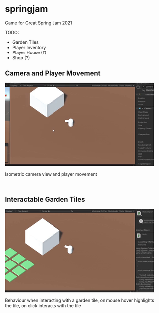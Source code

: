 # springjam

Game for Great Spring Jam 2021

TODO: 
  - Garden Tiles
  - Player Inventory
  - Player House (?)
  - Shop (?)


<h2>Camera and Player Movement</h2>

![](Gifs/spring-jam-movement.gif)

<p>Isometric camera view and player movement</p>

<br>

<h2>Interactable Garden Tiles</h2>

![](Gifs/sping-jam-interact.gif)

<p>Behaviour when interacting with a garden tile, on mouse hover highlights the tile, on click interacts with the tile</p>
